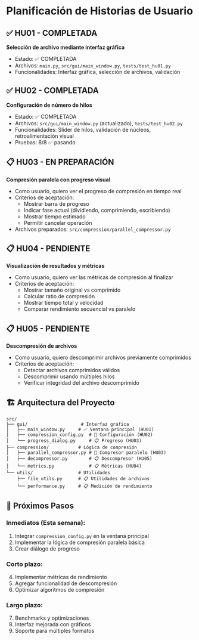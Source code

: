 # Planificación de Historias de Usuario

## ✅ HU01 - COMPLETADA
**Selección de archivo mediante interfaz gráfica**
- Estado: ✅ COMPLETADA
- Archivos: `main.py`, `src/gui/main_window.py`, `tests/test_hu01.py`
- Funcionalidades: Interfaz gráfica, selección de archivos, validación

## ✅ HU02 - COMPLETADA
**Configuración de número de hilos**
- Estado: ✅ COMPLETADA
- Archivos: `src/gui/main_window.py` (actualizado), `tests/test_hu02.py`
- Funcionalidades: Slider de hilos, validación de núcleos, retroalimentación visual
- Pruebas: 8/8 ✅ pasando

## 📋 HU03 - EN PREPARACIÓN
**Compresión paralela con progreso visual**
- Como usuario, quiero ver el progreso de compresión en tiempo real
- Criterios de aceptación:
  - Mostrar barra de progreso
  - Indicar fase actual (dividiendo, comprimiendo, escribiendo)
  - Mostrar tiempo estimado
  - Permitir cancelar operación
- Archivos preparados: `src/compression/parallel_compressor.py`

## 📋 HU04 - PENDIENTE
**Visualización de resultados y métricas**
- Como usuario, quiero ver las métricas de compresión al finalizar
- Criterios de aceptación:
  - Mostrar tamaño original vs comprimido
  - Calcular ratio de compresión
  - Mostrar tiempo total y velocidad
  - Comparar rendimiento secuencial vs paralelo

## 📋 HU05 - PENDIENTE
**Descompresión de archivos**
- Como usuario, quiero descomprimir archivos previamente comprimidos
- Criterios de aceptación:
  - Detectar archivos comprimidos válidos
  - Descomprimir usando múltiples hilos
  - Verificar integridad del archivo descomprimido

## 🏗️ Arquitectura del Proyecto

```
src/
├── gui/                    # Interfaz gráfica
│   ├── main_window.py     # ✅ Ventana principal (HU01)
│   ├── compression_config.py  # 🔄 Configuración (HU02)
│   └── progress_dialog.py     # 📋 Progreso (HU03)
├── compression/           # Lógica de compresión
│   ├── parallel_compressor.py # 🔄 Compresor paralelo (HU03)
│   ├── decompressor.py        # 📋 Descompresor (HU05)
│   └── metrics.py             # 📋 Métricas (HU04)
└── utils/                 # Utilidades
    ├── file_utils.py      # 📋 Utilidades de archivos
    └── performance.py     # 📋 Medición de rendimiento
```

## 🎯 Próximos Pasos

### Inmediatos (Esta semana):
1. Integrar `compression_config.py` en la ventana principal
2. Implementar la lógica de compresión paralela básica
3. Crear diálogo de progreso

### Corto plazo:
4. Implementar métricas de rendimiento
5. Agregar funcionalidad de descompresión
6. Optimizar algoritmos de compresión

### Largo plazo:
7. Benchmarks y optimizaciones
8. Interfaz mejorada con gráficos
9. Soporte para múltiples formatos
